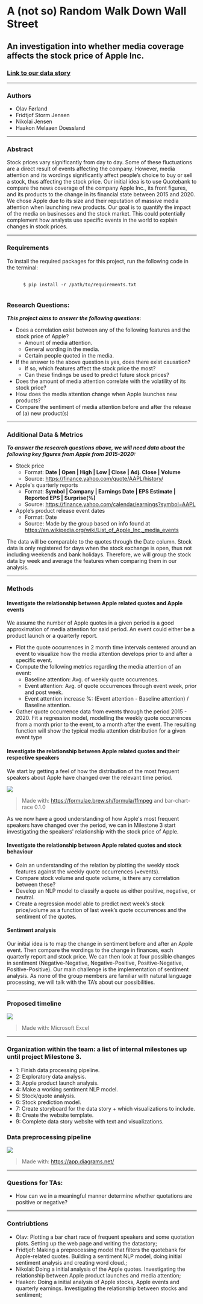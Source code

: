 
# A (not so) Random Walk Down Wall Street

## An investigation into whether media coverage affects the stock price of Apple Inc.

### [Link to our data story](https://olavforland-epfl.github.io)

---

### Authors
* Olav Førland
* Fridtjof Storm Jensen
* Nikolai Jensen
* Haakon Melaaen Doessland

---

### Abstract
Stock prices vary significantly from day to day. Some of these fluctuations are a direct result of events affecting the company. However, media attention and its wordings significantly affect people’s choice to buy or sell a stock, thus affecting the stock price. Our initial idea is to use Quotebank to compare the news coverage of the company Apple Inc., its front figures, and its products to the change in its financial state between 2015 and 2020. We chose Apple due to its size and their reputation of massive media attention when launching new products. Our goal is to quantify the impact of the media on businesses and the stock market. This could potentially complement how analysts use specific events in the world to explain changes in stock prices.

---

### Requirements
To install the required packages for this project, run the following code in the terminal:
<pre>
    <code>
      $ pip install -r /path/to/requirements.txt
    </code>
</pre>

### Research Questions: 

**_This project aims to answer the following questions_**:
- Does a correlation exist between any of the following features and the stock price of Apple?
  * Amount of media attention.
  * General wording in the media.
  * Certain people quoted in the media.
- If the answer to the above question is yes, does there exist causation?
  * If so, which features affect the stock price the most? 
  * Can these findings be used to predict future stock prices?
- Does the amount of media attention correlate with the volatility of its stock price?
- How does the media attention change when Apple launches new products? 
- Compare the sentiment of media attention before and after the release of (a) new product(s)

---

### Additional Data & Metrics

**_To answer the research questions above, we will need data about the following key figures from Apple from 2015-2020:_**
- Stock price
  * Format: **Date | Open | High | Low | Close | Adj. Close | Volume**
  * Source: https://finance.yahoo.com/quote/AAPL/history/
- Apple's quarterly reports
    - Format: **Symbol | Company | Earnings Date | EPS Estimate | Reported EPS | Surprise(%)**
    - Source: https://finance.yahoo.com/calendar/earnings?symbol=AAPL
- Apple’s product release event dates
    - Format: Date
    - Source: Made by the group based on info found at https://en.wikipedia.org/wiki/List_of_Apple_Inc._media_events
  
      
The data will be comparable to the quotes through the Date column. Stock data is only registered for days when the stock exchange is open, thus not including weekends and bank holidays. Therefore, we will group the stock data by week and average the features when comparing them in our analysis. 

---

### Methods


#### Investigate the relationship between Apple related quotes and Apple events

We assume the number of Apple quotes in a given period is a good approximation of media attention for said period. An event could either be a product launch or a quarterly report.
- Plot the quote occurrences in 2 month time intervals centered around an event to visualize how the media attention develops prior to and after a specific event. 
- Compute the following metrics regarding the media attention of an event:
	 * Baseline attention: Avg. of weekly quote occurrences.
	 * Event attention: Avg. of quote occurrences through event week, prior and post week.
	 * Event attention increase %: (Event attention - Baseline attention) /  Baseline attention.
- Gather quote occurrence data from events through the period 2015 - 2020. Fit a regression model, modelling the weekly quote occurrences from a month prior to the event, to a month after the event. The resulting function will show the typical media attention distribution for a given event type


#### Investigate the relationship between Apple related quotes and their respective speakers
We start by getting a feel of how the distribution of the most frequent speakers about Apple have changed over the relevant time period. 

![](https://github.com/epfl-ada/ada-2021-project-club6analysis/blob/main/data/viz/most_frequent_speakers_animation.gif)
> Made with: https://formulae.brew.sh/formula/ffmpeg and bar-chart-race 0.1.0 <br>

As we now have a good understanding of how Apple's most frequent speakers have changed over the period, we can in Milestone 3 start investigating the speakers' relationship with the stock price of Apple. 


#### Investigate the relationship between Apple related quotes and stock behaviour
- Gain an understanding of the relation by plotting the weekly stock features against the weekly quote occurrences (+events). 
- Compare stock volume and quote volume, is there any correlation between these?
- Develop an NLP model to classify a quote as either positive, negative, or neutral. 
- Create a regression model able to predict next week’s stock price/volume as a function of last week’s quote occurrences and the sentiment of the quotes. 

#### Sentiment analysis
Our initial idea is to map the change in sentiment before and after an Apple event. Then compare the wordings to the change in finances, each quarterly report and stock price. We can then look at four possible changes in sentiment (Negative-Negative, Negative-Positive, Positive-Negative, Positive-Positive).
Our main challenge is the implementation of sentiment analysis. As none of the group members are familiar with natural language processing, we will talk with the TA’s about our possibilities.

---

### Proposed timeline
![](https://github.com/epfl-ada/ada-2021-project-club6analysis/blob/main/data/viz/gantt_schema_timeline.png)
> Made with: Microsoft Excel
---

### Organization within the team:  a list of internal milestones up until project Milestone 3.
-  1: Finish data processing pipeline.
-  2: Exploratory data analysis.
-  3: Apple product launch analysis.
-  4: Make a working sentiment NLP model.
-  5: Stock/quote analysis.
-  6: Stock prediction model.
-  7: Create storyboard for the data story + which visualizations to include.
-  8: Create the website template.
-  9: Complete data story website with text and visualizations.

### Data preprocessing pipeline
![](https://github.com/epfl-ada/ada-2021-project-club6analysis/blob/main/data/viz/data_extraction_pipeline.png)
> Made with: https://app.diagrams.net/ <br>
---

### Questions for TAs: 
- How can we in a meaningful manner determine whether quotations are positive or negative?
---

### Contriubtions
* Olav: Plotting a bar chart race of frequent speakers and some quotation plots. Setting up the web page and writing the datastory;<br>
* Fridtjof: Making a preprocessing model that filters the quotebank for Apple-related quotes. Building a sentiment NLP model, doing initial sentiment analysis and creating word cloud.;<br>
* Nikolai: Doing a initial analysis of the Apple quotes. Investigating the relationship between Apple product launches and media attention;<br>
* Haakon: Doing a initial analysis of Apple stocks, Apple events and quarterly earnings. Investigating the relationship between stocks and sentiment;<br>




